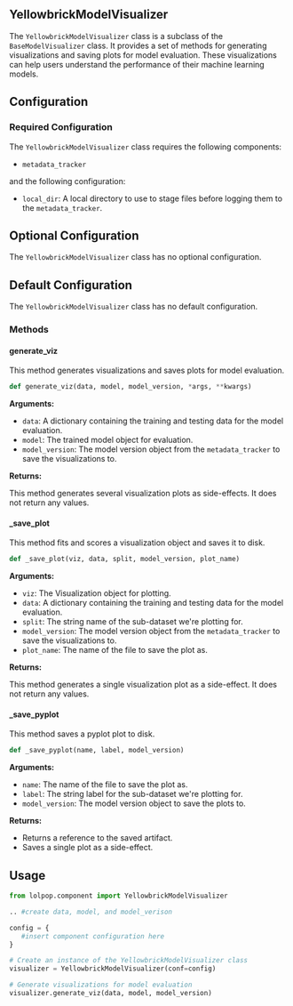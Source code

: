 ## YellowbrickModelVisualizer 

The `YellowbrickModelVisualizer` class is a subclass of the `BaseModelVisualizer` class. It provides a set of methods for generating visualizations and saving plots for model evaluation. These visualizations can help users understand the performance of their machine learning models.


## Configuration 

### Required Configuration

The `YellowbrickModelVisualizer` class requires the following components: 

- `metadata_tracker`

and the following configuration:

- `local_dir`: A local directory to use to stage files before logging them to the `metadata_tracker`. 

## Optional Configuration 
The `YellowbrickModelVisualizer` class has no optional configuration. 

## Default Configuration 
The `YellowbrickModelVisualizer` class has no default configuration. 

### Methods

#### generate_viz

This method generates visualizations and saves plots for model evaluation.

```python 
def generate_viz(data, model, model_version, *args, **kwargs)
```

**Arguments:**

- `data`: A dictionary containing the training and testing data for the model evaluation.
- `model`: The trained model object for evaluation.
- `model_version`: The model version object from the `metadata_tracker` to save the visualizations to. 

**Returns:**

This method generates several visualization plots as side-effects. It does not return any values.

#### _save_plot 
This method fits and scores a visualization object and saves it to disk.

```python 
def _save_plot(viz, data, split, model_version, plot_name)
```

**Arguments:**

- `viz`: The Visualization object for plotting.
- `data`: A dictionary containing the training and testing data for the model evaluation.
- `split`: The string name of the sub-dataset we're plotting for.
- `model_version`: The model version object from the `metadata_tracker` to save the visualizations to. 
- `plot_name`: The name of the file to save the plot as.

**Returns:**

This method generates a single visualization plot as a side-effect. It does not return any values.

#### _save_pyplot 
This method saves a pyplot plot to disk.

```python 
def _save_pyplot(name, label, model_version)
```


**Arguments:**

- `name`: The name of the file to save the plot as.
- `label`: The string label for the sub-dataset we're plotting for.
- `model_version`: The model version object to save the plots to.

**Returns:**

- Returns a reference to the saved artifact.
- Saves a single plot as a side-effect.

## Usage

```python
from lolpop.component import YellowbrickModelVisualizer

.. #create data, model, and model_verison 

config = {
   #insert component configuration here
}

# Create an instance of the YellowbrickModelVisualizer class
visualizer = YellowbrickModelVisualizer(conf=config)

# Generate visualizations for model evaluation
visualizer.generate_viz(data, model, model_version)
```
